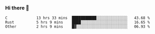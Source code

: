 ### Hi there 👋

<!--
**WShiBin/WShiBin** is a ✨ _special_ ✨ repository because its `README.md` (this file) appears on your GitHub profile.

Here are some ideas to get you started:

- 🔭 I’m currently working on ...
- 🌱 I’m currently learning ...
- 👯 I’m looking to collaborate on ...
- 🤔 I’m looking for help with ...
- 💬 Ask me about ...
- 📫 How to reach me: ...
- 😄 Pronouns: ...
- ⚡ Fun fact: ...
-->

<!--START_SECTION:waka-->

```text
C             13 hrs 33 mins  ███████████░░░░░░░░░░░░░░   43.68 %
Rust          5 hrs 9 mins    ████░░░░░░░░░░░░░░░░░░░░░   16.65 %
Other         2 hrs 9 mins    █▓░░░░░░░░░░░░░░░░░░░░░░░   06.93 %
```

<!--END_SECTION:waka-->

